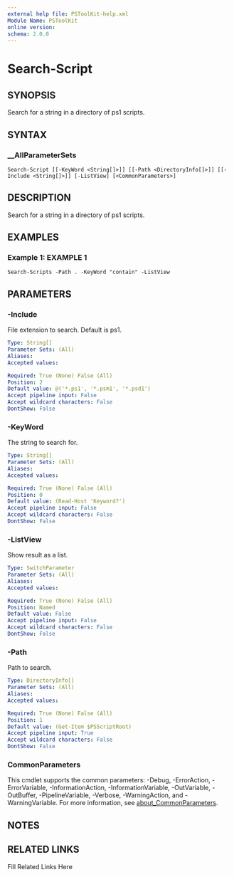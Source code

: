 ```yaml
---
external help file: PSToolKit-help.xml
Module Name: PSToolKit
online version: 
schema: 2.0.0
---
```


# Search-Script

## SYNOPSIS

Search for a string in a directory of ps1 scripts.

## SYNTAX

### __AllParameterSets

```
Search-Script [[-KeyWord <String[]>]] [[-Path <DirectoryInfo[]>]] [[-Include <String[]>]] [-ListView] [<CommonParameters>]
```

## DESCRIPTION

Search for a string in a directory of ps1 scripts.


## EXAMPLES

### Example 1: EXAMPLE 1

```
Search-Scripts -Path . -KeyWord "contain" -ListView
```








## PARAMETERS

### -Include

File extension to search.
Default is ps1.

```yaml
Type: String[]
Parameter Sets: (All)
Aliases: 
Accepted values: 

Required: True (None) False (All)
Position: 2
Default value: @('*.ps1', '*.psm1', '*.psd1')
Accept pipeline input: False
Accept wildcard characters: False
DontShow: False
```

### -KeyWord

The string to search for.

```yaml
Type: String[]
Parameter Sets: (All)
Aliases: 
Accepted values: 

Required: True (None) False (All)
Position: 0
Default value: (Read-Host 'Keyword?')
Accept pipeline input: False
Accept wildcard characters: False
DontShow: False
```

### -ListView

Show result as a list.

```yaml
Type: SwitchParameter
Parameter Sets: (All)
Aliases: 
Accepted values: 

Required: True (None) False (All)
Position: Named
Default value: False
Accept pipeline input: False
Accept wildcard characters: False
DontShow: False
```

### -Path

Path to search.

```yaml
Type: DirectoryInfo[]
Parameter Sets: (All)
Aliases: 
Accepted values: 

Required: True (None) False (All)
Position: 1
Default value: (Get-Item $PSScriptRoot)
Accept pipeline input: True
Accept wildcard characters: False
DontShow: False
```


### CommonParameters

This cmdlet supports the common parameters: -Debug, -ErrorAction, -ErrorVariable, -InformationAction, -InformationVariable, -OutVariable, -OutBuffer, -PipelineVariable, -Verbose, -WarningAction, and -WarningVariable. For more information, see [about_CommonParameters](http://go.microsoft.com/fwlink/?LinkID=113216).

## NOTES



## RELATED LINKS

Fill Related Links Here

